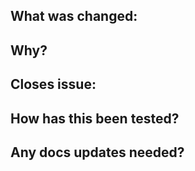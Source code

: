 <!--- Reminder to change the title 👆 -->

<!--- For External Contributors -->
<!-- Thanks for opening a PR to our repos! If it is a significant code change,
please make sure there is an  opened issue where we have accepted the idea
before filing this PR. -->

<!--- For All Contributors -->

## What was changed:
<!-- Describe what has changed in this PR -->

## Why?
<!-- Tell your future self why have you made these changes -->

## Closes issue: 
<!--- If it fixes an open issue, please link to the issue here -->

## How has this been tested?
<!--- Please describe how you tested your changes/how we can test them -->


## Any docs updates needed?
<!--- update docs/README in this repo if applicable, or point out where to update docs.temporal.io -->
